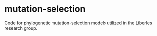 # mutation-selection
Code for phylogenetic mutation-selection models utilized in the Liberles research group.
